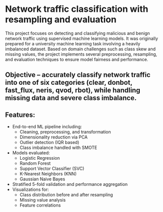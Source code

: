 # Network traffic classification with resampling and evaluation

This project focuses on detecting and classifying malicious and benign network traffic using supervised machine learning models. It was originally prepared for a university machine learning task involving a heavily imbalanced dataset. Based on domain challenges such as class skew and missing values, the project implements several preprocessing, resampling, and evaluation techniques to ensure model fairness and performance.

## Objective – accurately classify network traffic into one of six categories (clear, donbot, fast_flux, neris, qvod, rbot), while handling missing data and severe class imbalance.

## Features:
- End-to-end ML pipeline including:
  - Cleaning, preprocessing, and transformation
  - Dimensionality reduction via PCA
  - Outlier detection (IQR based)
  - Class imbalance handled with SMOTE
- Models evaluated:
  - Logistic Regression
  - Random Forest
  - Support Vector Classifier (SVC)
  - K-Nearest Neighbors (KNN)
  - Gaussian Naive Bayes
- Stratified 5-fold validation and performance aggregation
- Visualizations for:
  - Class distribution before and after resampling
  - Missing value analysis
  - Feature correlations
